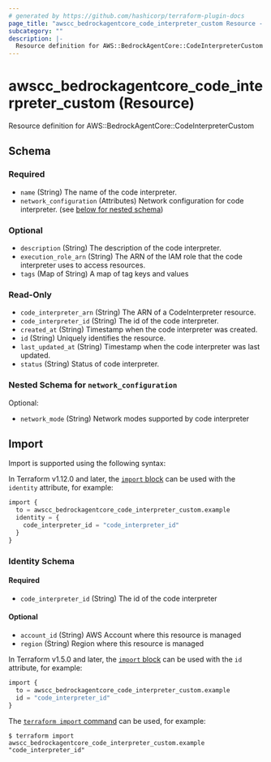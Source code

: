 ```yaml
---
# generated by https://github.com/hashicorp/terraform-plugin-docs
page_title: "awscc_bedrockagentcore_code_interpreter_custom Resource - terraform-provider-awscc"
subcategory: ""
description: |-
  Resource definition for AWS::BedrockAgentCore::CodeInterpreterCustom
---
```


# awscc_bedrockagentcore_code_interpreter_custom (Resource)

Resource definition for AWS::BedrockAgentCore::CodeInterpreterCustom



<!-- schema generated by tfplugindocs -->
## Schema

### Required

- `name` (String) The name of the code interpreter.
- `network_configuration` (Attributes) Network configuration for code interpreter. (see [below for nested schema](#nestedatt--network_configuration))

### Optional

- `description` (String) The description of the code interpreter.
- `execution_role_arn` (String) The ARN of the IAM role that the code interpreter uses to access resources.
- `tags` (Map of String) A map of tag keys and values

### Read-Only

- `code_interpreter_arn` (String) The ARN of a CodeInterpreter resource.
- `code_interpreter_id` (String) The id of the code interpreter.
- `created_at` (String) Timestamp when the code interpreter was created.
- `id` (String) Uniquely identifies the resource.
- `last_updated_at` (String) Timestamp when the code interpreter was last updated.
- `status` (String) Status of code interpreter.

<a id="nestedatt--network_configuration"></a>
### Nested Schema for `network_configuration`

Optional:

- `network_mode` (String) Network modes supported by code interpreter

## Import

Import is supported using the following syntax:

In Terraform v1.12.0 and later, the [`import` block](https://developer.hashicorp.com/terraform/language/import) can be used with the `identity` attribute, for example:

```terraform
import {
  to = awscc_bedrockagentcore_code_interpreter_custom.example
  identity = {
    code_interpreter_id = "code_interpreter_id"
  }
}
```

<!-- schema generated by tfplugindocs -->
### Identity Schema

#### Required

- `code_interpreter_id` (String) The id of the code interpreter

#### Optional

- `account_id` (String) AWS Account where this resource is managed
- `region` (String) Region where this resource is managed

In Terraform v1.5.0 and later, the [`import` block](https://developer.hashicorp.com/terraform/language/import) can be used with the `id` attribute, for example:

```terraform
import {
  to = awscc_bedrockagentcore_code_interpreter_custom.example
  id = "code_interpreter_id"
}
```

The [`terraform import` command](https://developer.hashicorp.com/terraform/cli/commands/import) can be used, for example:

```shell
$ terraform import awscc_bedrockagentcore_code_interpreter_custom.example "code_interpreter_id"
```
